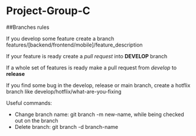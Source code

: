 # Project-Group-C

##Branches rules

If you develop some feature create a branch features/[backend/frontend/mobile]/feature_description

If your feature is ready create a *pull request* into **DEVELOP** branch

If a whole set of features is ready make a pull request from *develop* to **release**

If you find some bug in the develop, release or main branch, create a hotflix branch like develop/hotflix/what-are-you-fixing

Useful commands:
- Change branch name: git branch -m new-name, while being checked out on the branch
- Delete branch: git branch -d branch-name
